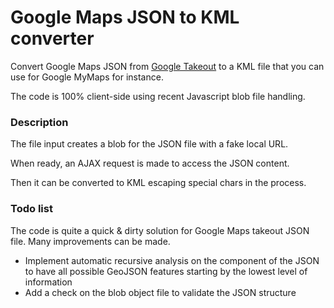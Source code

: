 Google Maps JSON to KML converter
==========

Convert Google Maps JSON from <a target="_blank" href="https://takeout.google.com/settings/takeout">Google Takeout</a> to a KML file that you can use for Google MyMaps for instance.

The code is 100% client-side using recent Javascript blob file handling. 

<h3>Description</h3>
The file input creates a blob for the JSON file with a fake local URL. 

When ready, an AJAX request is made to access the JSON content. 

Then it can be converted to KML escaping special chars in the process.

<h3>Todo list</h3>
The code is quite a quick & dirty solution for Google Maps takeout JSON file. Many improvements can be made.
<ul>
<li>Implement automatic recursive analysis on the component of the JSON to have all possible GeoJSON features starting by the lowest level of information</li>
<li>Add a check on the blob object file to validate the JSON structure</li>
</ul>
